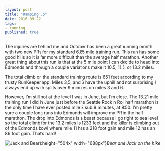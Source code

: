```yaml
---
layout: post
title: "Ramping up"
date: 2016-09-22
tags: 
- running
published: true
---
```


The injuries are behind me and October has been a great running month with two new PRs for my standard 6.85 mile training run.  This run has some good hills so it is far more difficult than the average half marathon.  Another great thing about this run is that at the 5 mile point I can decide to head into Edmonds and through a couple variations make it 10.5, 11.5, or 13.2 miles.

The total climb on the standard training route is 651 feet according to my trusty RunKeeper app.  Miles 3,5, and 6 have the uphill and not surprising I always end up with splits over 9 minutes on miles 3 and 6.  

However, I’m still not at the level I was in June, but I’m close.  The 13.21 mile training run I did in June just before the Seattle Rock n Roll half marathon is the only time I have ever posted mile 3 sub 9 minutes, at 8:50.   I’m pretty sure a couple long runs into Edmonds will improve my PR in the half marathon.  The drop into Edmonds is a beast because I go right to sea level so the total climb for the 13.2 miles is 1233 feet and the killer is climbing out of the Edmonds bowl where mile 11 has a 218 foot gain and mile 12 has an 86 foot gain.  That’s hard!

![Jack and Bear](https://cloud.githubusercontent.com/assets/19477681/17874956/bbefbf34-6883-11e6-88e0-d37a1c49f9e6.jpg){:height="504x" width="688px"}*Bear and Jack on the hike*
